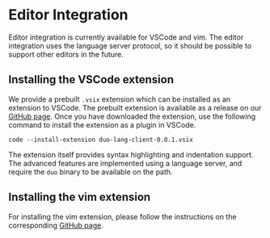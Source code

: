 # Editor Integration

Editor integration is currently available for VSCode and vim.
The editor integration uses the language server protocol, so it should be possible to support other editors in the future.

## Installing the VSCode extension

We provide a prebuilt `.vsix` extension which can be installed as an extension to VSCode.
The prebuilt extension is available as a release on our [GitHub page](https://github.com/duo-lang/vscode-plugin).
Once you have downloaded the extension, use the following command to install the extension as a plugin in VSCode.

```console
code --install-extension duo-lang-client-0.0.1.vsix
```
The extension itself provides syntax highlighting and indentation support.
The advanced features are implemented using a language server, and require the `duo` binary to be available on the path.

## Installing the vim extension

For installing the vim extension, please follow the instructions on the corresponding [GitHub page](https://github.com/duo-lang/vim-plugin).